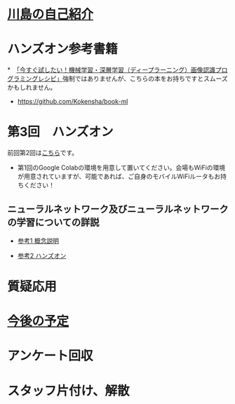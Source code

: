 # [川島の自己紹介](kawashimaken_introduction.md)

# ハンズオン参考書籍 

*　[「今すぐ試したい！機械学習・深層学習（ディープラーニング）画像認識プログラミングレシピ」](https://amzn.to/2u1tFBu)強制ではありませんが、こちらの本をお持ちですとスムーズかもしれません。

* https://github.com/Kokensha/book-ml

# 第3回　ハンズオン

前回第2回は[こちら](handson02.md)です。

* 第1回のGoogle Colabの環境を用意して置いてください。会場もWiFiの環境が用意されていますが、可能であれば、ご自身のモバイルWiFiルータもお持ちください！

## ニューラルネットワーク及びニューラルネットワークの学習についての詳説

* [参考1 概念説明](./../04_artificial_neural_network.md)

* [参考2 ハンズオン](https://github.com/Kokensha/book-ml/blob/master/Colaboratory/04_05(Chainer_MNIST).ipynb)

# 質疑応用

# [今後の予定](handson_plan.md)

# アンケート回収

# スタッフ片付け、解散

